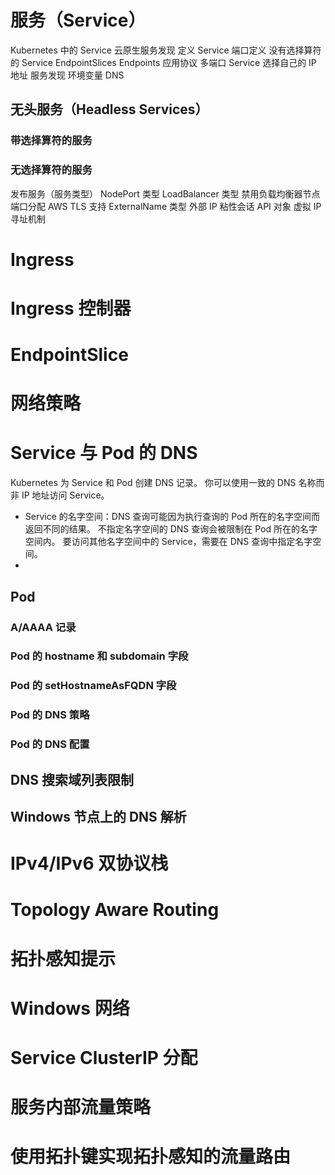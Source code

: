# 服务（Service）
Kubernetes 中的 Service
云原生服务发现
定义 Service
端口定义
没有选择算符的 Service
EndpointSlices
Endpoints
应用协议
多端口 Service
选择自己的 IP 地址
服务发现
环境变量
DNS
## 无头服务（Headless Services）

### 带选择算符的服务
### 无选择算符的服务
发布服务（服务类型）
NodePort 类型
LoadBalancer 类型
禁用负载均衡器节点端口分配
AWS TLS 支持
ExternalName 类型
外部 IP
粘性会话
API 对象
虚拟 IP 寻址机制

# Ingress
# Ingress 控制器
# EndpointSlice
# 网络策略
# Service 与 Pod 的 DNS
Kubernetes 为 Service 和 Pod 创建 DNS 记录。 你可以使用一致的 DNS 名称而非 IP 地址访问 Service。
* Service 的名字空间：DNS 查询可能因为执行查询的 Pod 所在的名字空间而返回不同的结果。 不指定名字空间的 DNS 查询会被限制在 Pod 所在的名字空间内。 要访问其他名字空间中的 Service，需要在 DNS 查询中指定名字空间。
* 
## Pod
### A/AAAA 记录
### Pod 的 hostname 和 subdomain 字段
### Pod 的 setHostnameAsFQDN 字段
### Pod 的 DNS 策略
### Pod 的 DNS 配置

## DNS 搜索域列表限制

## Windows 节点上的 DNS 解析

# IPv4/IPv6 双协议栈
# Topology Aware Routing
# 拓扑感知提示
# Windows 网络
# Service ClusterIP 分配
# 服务内部流量策略
# 使用拓扑键实现拓扑感知的流量路由